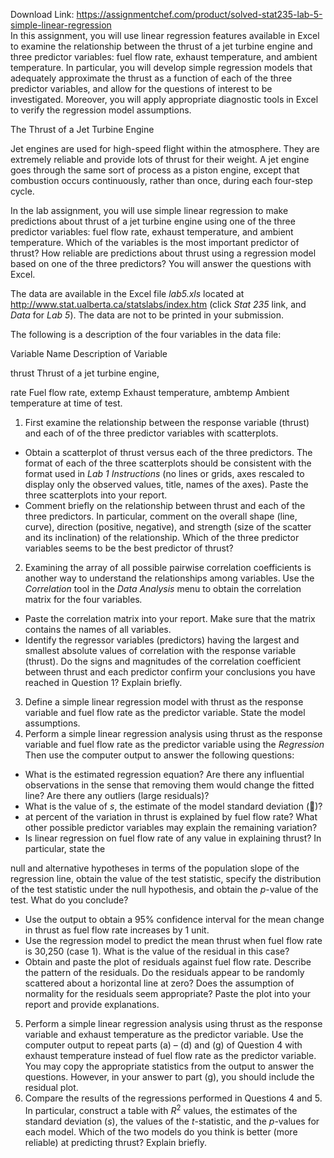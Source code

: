 Download Link: https://assignmentchef.com/product/solved-stat235-lab-5-simple-linear-regression
<br>
In this assignment, you will use linear regression features available in Excel to examine the relationship between the thrust of a jet turbine engine and three predictor variables: fuel flow rate, exhaust temperature, and ambient temperature. In particular, you will develop simple regression models that adequately approximate the thrust as a function of each of the three predictor variables, and allow for the questions of interest to be investigated. Moreover, you will apply appropriate diagnostic tools in Excel to verify the regression model assumptions.

<strong> </strong>The Thrust of a Jet Turbine Engine

Jet engines are used for high-speed flight within the atmosphere. They are extremely reliable and provide lots of thrust for their weight. A jet engine goes through the same sort of process as a piston engine, except that combustion occurs continuously, rather than once, during each four-step cycle.

In the lab assignment, you will use simple linear regression to make predictions about thrust of a jet turbine engine using one of the three predictor variables: fuel flow rate, exhaust temperature, and ambient temperature. Which of the variables is the most important predictor of thrust? How reliable are predictions about thrust using a regression model based on one of the three predictors? You will answer the questions with Excel.

The data are available in the Excel file <em>lab5.xls</em> located at <a href="http://www.stat.ualberta.ca/statslabs/index.htm">http://www.stat.ualberta.ca/statslabs/index.htm</a> (click <em>Stat 235</em> link, and <em>Data </em>for <em>Lab 5</em>). The data are not to be printed in your submission.

The following is a description of the four variables in the data file:

Variable Name                   Description of Variable

thrust                                     Thrust of a jet turbine engine,

rate                          Fuel flow rate, extemp                       Exhaust temperature, ambtemp                 Ambient temperature at time of test.

<ol>

 <li>First examine the relationship between the response variable (thrust) and each of of the three predictor variables with scatterplots.</li>

</ol>

<ul>

 <li>Obtain a scatterplot of thrust versus each of the three predictors. The format of each of the three scatterplots should be consistent with the format used in <em>Lab 1 Instructions</em> (no lines or grids, axes rescaled to display only the observed values, title, names of the axes).  Paste the three scatterplots into your report.</li>

 <li>Comment briefly on the relationship between thrust and each of the three predictors. In particular, comment on the overall shape (line, curve), direction (positive, negative), and strength (size of the scatter and its inclination) of the relationship. Which of the three predictor variables seems to be the best predictor of thrust?</li>

</ul>

<ol start="2">

 <li>Examining the array of all possible pairwise correlation coefficients is another way to understand the relationships among variables. Use the <em>Correlation</em> tool in the <em>Data Analysis</em> menu to obtain the correlation matrix for the four variables<em>.</em></li>

</ol>

<ul>

 <li>Paste the correlation matrix into your report. Make sure that the matrix contains the names of all variables.</li>

 <li>Identify the regressor variables (predictors) having the largest and smallest absolute values of correlation with the response variable (thrust). Do the signs and magnitudes of the correlation coefficient between thrust and each predictor confirm your conclusions you have reached in Question 1? Explain briefly.</li>

</ul>

<ol start="3">

 <li>Define a simple linear regression model with thrust as the response variable and fuel flow rate as the predictor variable.  State the model assumptions.</li>

 <li>Perform a simple linear regression analysis using thrust as the response variable and fuel flow rate as the predictor variable using the <em>Regression </em> Then use the computer output to answer the following questions:</li>

</ol>

<ul>

 <li>What is the estimated regression equation? Are there any influential observations in the sense that removing them would change the fitted line? Are there any outliers (large residuals)?</li>

 <li>What is the value of <em>s</em>, the estimate of the model standard deviation ()?</li>

 <li>at percent of the variation in thrust is explained by fuel flow rate? What other possible predictor variables may explain the remaining variation?</li>

 <li>Is linear regression on fuel flow rate of any value in explaining thrust? In particular, state the</li>

</ul>

null and alternative hypotheses in terms of the population slope of the regression line, obtain the value of the test statistic, specify the distribution of the test statistic under the null hypothesis, and obtain the <em>p</em>-value of the test. What do you conclude?

<ul>

 <li>Use the output to obtain a 95% confidence interval for the mean change in thrust as fuel flow rate increases by 1 unit.</li>

 <li>Use the regression model to predict the mean thrust when fuel flow rate is 30,250 (case 1). What is the value of the residual in this case?</li>

 <li>Obtain and paste the plot of residuals against fuel flow rate. Describe the pattern of the residuals. Do the residuals appear to be randomly scattered about a horizontal line at zero? Does the assumption of normality for the residuals seem appropriate? Paste the plot into your report and provide explanations.</li>

</ul>

<ol start="5">

 <li>Perform a simple linear regression analysis using thrust as the response variable and exhaust temperature as the predictor variable. Use the computer output to repeat parts (a) – (d) and (g) of Question 4 with exhaust temperature instead of fuel flow rate as the predictor variable. You may copy the appropriate statistics from the output to answer the questions. However, in your answer to part (g), you should include the residual plot.</li>

 <li>Compare the results of the regressions performed in Questions 4 and 5. In particular, construct a table with <em>R</em><sup>2</sup> values, the estimates of the standard deviation (<em>s</em>), the values of the <em>t</em>-statistic, and the <em>p</em>-values for each model. Which of the two models do you think is better (more reliable) at predicting thrust? Explain briefly.</li>

</ol>


